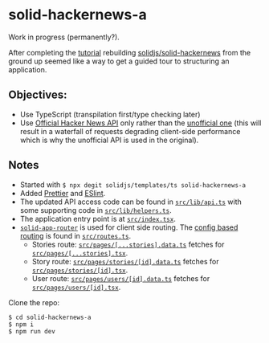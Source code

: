 # solid-hackernews-a
Work in progress (permanently?). 

After completing the [tutorial](https://www.solidjs.com/tutorial) rebuilding [solidjs/solid-hackernews](https://github.com/solidjs/solid-hackernews) from the ground up seemed like a way to get a guided tour to structuring an application.

## Objectives:

* Use TypeScript (transpilation first/type checking later)
* Use [Official Hacker News API](https://github.com/HackerNews/API) only rather than the [unofficial one](https://github.com/cheeaun/node-hnapi) (this will result in a waterfall of requests degrading client-side performance which is why the unofficial API is used in the original).

## Notes
* Started with `$ npx degit solidjs/templates/ts solid-hackernews-a`
* Added [Prettier](https://prettier.io/) and [ESlint](https://eslint.org/).
* The updated API access code can be found in [`src/lib/api.ts`](https://github.com/peerreynders/solid-hackernews-a/blob/main/src/lib/api.ts) with some supporting code in [`src/lib/helpers.ts`](https://github.com/peerreynders/solid-hackernews-a/blob/main/src/lib/helpers.ts).
* The application entry point is at [`src/index.tsx`](https://github.com/peerreynders/solid-hackernews-a/blob/main/src/index.tsx).
* [`solid-app-router`](https://github.com/solidjs/solid-app-router) is used for client side routing. The [config based routing](https://github.com/solidjs/solid-app-router#config-based-routing) is found in [`src/routes.ts`](https://github.com/peerreynders/solid-hackernews-a/blob/main/src/routes.ts).
  * Stories route: [`src/pages/[...stories].data.ts`](https://github.com/peerreynders/solid-hackernews-a/blob/main/src/pages/[...stories].data.ts) fetches for [`src/pages/[...stories].tsx`](https://github.com/peerreynders/solid-hackernews-a/blob/main/src/pages/[...stories].tsx).
  * Story route: [`src/pages/stories/[id].data.ts`](https://github.com/peerreynders/solid-hackernews-a/blob/main/src/pages/stories/[id].data.ts) fetches for [`src/pages/stories/[id].tsx`](https://github.com/peerreynders/solid-hackernews-a/blob/main/src/pages/stories/[id].tsx).
  * User route: [`src/pages/users/[id].data.ts`](https://github.com/peerreynders/solid-hackernews-a/blob/main/src/pages/users/[id].data.ts) fetches for [`src/pages/users/[id].tsx`](https://github.com/peerreynders/solid-hackernews-a/blob/main/src/pages/users/[id].tsx).
  
Clone the repo:
  ```
$ cd solid-hackernews-a
$ npm i
$ npm run dev
  ```
